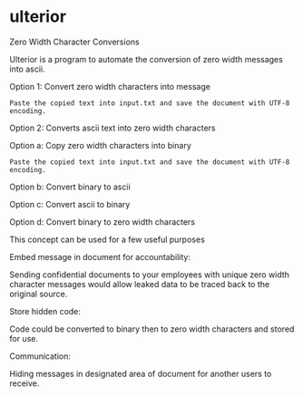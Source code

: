 # ulterior
Zero Width Character Conversions

Ulterior is a program to automate the conversion of zero width messages into ascii.




Option 1: Convert zero width characters into message

	Paste the copied text into input.txt and save the document with UTF-8 encoding.






Option 2: Converts ascii text into zero width characters




Option a: Copy zero width characters into binary


	Paste the copied text into input.txt and save the document with UTF-8 encoding.




Option b: Convert binary to ascii




Option c: Convert ascii to binary




Option d: Convert binary to zero width characters





This concept can be used for a few useful purposes


Embed message in document for accountability:

Sending confidential documents to your employees with unique zero width character messages would allow leaked data to be traced back to the original source.



Store hidden code:

Code could be converted to binary then to zero width characters and stored for use.



Communication:

Hiding messages in designated area of document for another users to receive.

